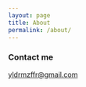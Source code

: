 ```yaml
---
layout: page
title: About
permalink: /about/
---
```


### Contact me

[yldrmzffr@gmail.com](mailto:yldrmzffr@gmail.com)
